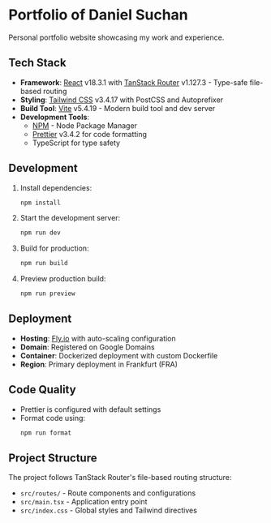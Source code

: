 # Portfolio of Daniel Suchan

Personal portfolio website showcasing my work and experience.

## Tech Stack

- **Framework**: [React](https://react.dev/) v18.3.1 with [TanStack Router](https://tanstack.com/router) v1.127.3 - Type-safe file-based routing
- **Styling**: [Tailwind CSS](https://tailwindcss.com/) v3.4.17 with PostCSS and Autoprefixer
- **Build Tool**: [Vite](https://vitejs.dev/) v5.4.19 - Modern build tool and dev server
- **Development Tools**:
  - [NPM](https://www.npmjs.com/) - Node Package Manager
  - [Prettier](https://prettier.io/) v3.4.2 for code formatting
  - TypeScript for type safety

## Development

1. Install dependencies:

   ```bash
   npm install
   ```

2. Start the development server:

   ```bash
   npm run dev
   ```

3. Build for production:

   ```bash
   npm run build
   ```

4. Preview production build:
   ```bash
   npm run preview
   ```

## Deployment

- **Hosting**: [Fly.io](https://fly.io/) with auto-scaling configuration
- **Domain**: Registered on Google Domains
- **Container**: Dockerized deployment with custom Dockerfile
- **Region**: Primary deployment in Frankfurt (FRA)

## Code Quality

- Prettier is configured with default settings
- Format code using:
  ```bash
  npm run format
  ```

## Project Structure

The project follows TanStack Router's file-based routing structure:

- `src/routes/` - Route components and configurations
- `src/main.tsx` - Application entry point
- `src/index.css` - Global styles and Tailwind directives
